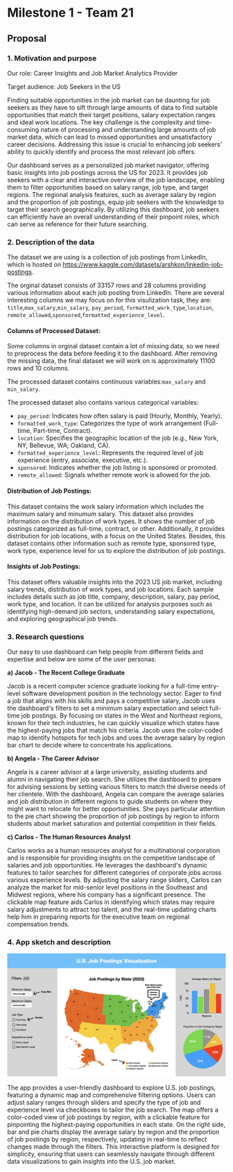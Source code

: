 # Milestone 1 - Team 21

## Proposal

### 1. Motivation and purpose

Our role: Career Insights and Job Market Analytics Provider

Target audience: Job Seekers in the US

Finding suitable opportunities in the job market can be daunting for job seekers as they have to sift through large amounts of data to find suitable opportunities that match their target positions, salary expectation ranges and ideal work locations. The key challenge is the complexity and time-consuming nature of processing and understanding large amounts of job market data, which can lead to missed opportunities and unsatisfactory career decisions. Addressing this issue is crucial to enhancing job seekers' ability to quickly identify and process the most relevant job offers.

Our dashboard serves as a personalized job market navigator, offering basic insights into job postings across the US for 2023. It provides job seekers with a clear and interactive overview of the job landscape, enabling them to filter opportunities based on salary range, job type, and target regions. The regional analysis features, such as average salary by region and the proportion of job postings, equip job seekers with the knowledge to target their search geographically. By utilizing this dashboard, job seekers can efficiently have an overall understanding of their pinpoint roles, which can serve as reference for their future searching.

### 2. Description of the data


The dataset we are using is a collection of job postings from LinkedIn, which is hosted on
https://www.kaggle.com/datasets/arshkon/linkedin-job-postings.

The orginal dataset consists of 33157 rows and 28 columns providing various information about each job posting from LinkedIn. There are several interesting columns we may focus on for this visulization task, they are: `title`,`max_salary`,`min_salary`, `pay_period`, `formatted_work_type`,`location`, `remote_allowed`,`sponsored`,`formatted_experience_level`. 

#### Columns of Processed Dataset:

Some columns in orginal dataset contain a lot of missing data, so we need to preprocess the data before feeding it to the dashboard. After removing the missing data, the final dataset we will work on is approximately 11100 rows and 10 columns. 

The processed dataset contains continuous variables:`max_salary` and `min_salary`.

The processed dataset also contains various categorical variables:
- `pay_period`: Indicates how often salary is paid (Hourly, Monthly, Yearly).
- `formatted_work_type`: Categorizes the type of work arrangement (Full-time, Part-time, Contract).
- `location`: Specifies the geographic location of the job (e.g., New York, NY; Bellevue, WA; Oakland, CA).
- `formatted_experience_level`: Represents the required level of job experience (entry, associate, executive, etc.).
- `sponsored`: Indicates whether the job listing is sponsored or promoted.
- `remote_allowed`: Signals whether remote work is allowed for the job.


#### Distribution of Job Postings:

This dataset contains the work salary information which includes the maximum salary and minumum salary. This dataset also provides information on the distribution of work types. It shows the number of job postings categorized as full-time, contract, or other. Additionally, it provides distribution for job locations, with a focus on the United States. Besides, this dataset contains other information such as remote type, sponsored type, work type, experience level for us to explore the distribution of job postings.


#### Insights of Job Postings:

This dataset offers valuable insights into the 2023 US job market, including salary trends, distribution of work types, and job locations. Each sample includes details such as job title, company, description, salary, pay period, work type, and location. It can be utilized for analysis purposes such as identifying high-demand job sectors, understanding salary expectations, and exploring geographical job trends.








### 3. Research questions

Our easy to use dashboard can help people from different fields and expertise and below are some of the user personas:

**a) Jacob - The Recent College Graduate**

Jacob is a recent computer science graduate looking for a full-time entry-level software development position in the technology sector. Eager to find a job that aligns with his skills and pays a competitive salary, Jacob uses the dashboard's filters to set a minimum salary expectation and select full-time job postings. By focusing on states in the West and Northeast regions, known for their tech industries, he can quickly visualize which states have the highest-paying jobs that match his criteria. Jacob uses the color-coded map to identify hotspots for tech jobs and uses the average salary by region bar chart to decide where to concentrate his applications.

**b) Angela - The Career Advisor**

Angela is a career advisor at a large university, assisting students and alumni in navigating their job search. She utilizes the dashboard to prepare for advising sessions by setting various filters to match the diverse needs of her clientele. With the dashboard, Angela can compare the average salaries and job distribution in different regions to guide students on where they might want to relocate for better opportunities. She pays particular attention to the pie chart showing the proportion of job postings by region to inform students about market saturation and potential competition in their fields.

**c) Carlos - The Human Resources Analyst**

Carlos works as a human resources analyst for a multinational corporation and is responsible for providing insights on the competitive landscape of salaries and job opportunities. He leverages the dashboard's dynamic features to tailor searches for different categories of corporate jobs across various experience levels. By adjusting the salary range sliders, Carlos can analyze the market for mid-senior level positions in the Southeast and Midwest regions, where his company has a significant presence. The clickable map feature aids Carlos in identifying which states may require salary adjustments to attract top talent, and the real-time updating charts help him in preparing reports for the executive team on regional compensation trends.

### 4. App sketch and description

![sketch](../img/sketch.png)

The app provides a user-friendly dashboard to explore U.S. job postings, featuring a dynamic map and comprehensive filtering options. Users can adjust salary ranges through sliders and specify the type of job and experience level via checkboxes to tailor the job search. The map offers a color-coded view of job postings by region, with a clickable feature for pinpointing the highest-paying opportunities in each state. On the right side, bar and pie charts display the average salary by region and the proportion of job postings by region, respectively, updating in real-time to reflect changes made through the filters. This interactive platform is designed for simplicity, ensuring that users can seamlessly navigate through different data visualizations to gain insights into the U.S. job market.
